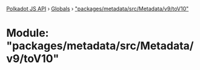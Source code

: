 [Polkadot JS API](../README.md) › [Globals](../globals.md) › ["packages/metadata/src/Metadata/v9/toV10"](_packages_metadata_src_metadata_v9_tov10_.md)

# Module: "packages/metadata/src/Metadata/v9/toV10"


